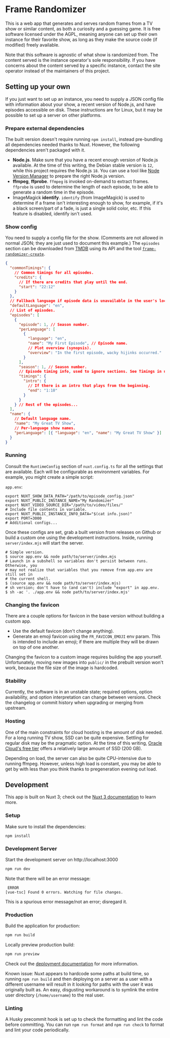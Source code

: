 # Frame Randomizer

This is a web app that generates and serves random frames from a TV show or similar content, as both a curiosity and a guessing game. It is free software licensed under the AGPL, meaning anyone can set up their own instance for their favorite show, as long as they make the source code (if modified) freely available.

Note that this software is agnostic of what show is randomized from. The content served is the instance operator's sole responsibility. If you have concerns about the content served by a specific instance, contact the site operator instead of the maintainers of this project.

## Setting up your own

If you just want to set up an instance, you need to supply a JSON config file with information about your show, a recent version of Node.js, and have episodes accessible on disk. These instructions are for Linux, but it may be possible to set up a server on other platforms.

### Prepare external dependencies

The built version doesn't require running `npm install`, instead pre-bundling all dependencies needed thanks to Nuxt. However, the following dependencies aren't packaged with it.

- **Node.js**. Make sure that you have a recent enough version of Node.js available. At the time of this writing, the Debian stable version is `12`, while this project requires the Node.js `18`. You can use a tool like [Node Version Manager](https://github.com/nvm-sh/nvm) to prepare the right Node.js version.
- **ffmpeg**, **ffprobe**. `ffmpeg` is invoked on-demand to extract frames. `ffprobe` is used to determine the length of each episode, to be able to generate a random time in the episode.
- ImageMagick **identify**. `identify` (from ImageMagick) is used to determine if a frame isn't interesting enough to show, for example, if it's a black screen/part of a fade, is just a single solid color, etc. If this feature is disabled, identify isn't used.

### Show config

You need to supply a config file for the show. (Comments are not allowed in normal JSON; they are just used to document this example.) The `episodes` section can be downloaded from [TMDB](https://www.themoviedb.org/) using its API and the tool [`frame-randomizer-create`](https://github.com/steadygaze/frame-randomizer-create/).

```json
{
  "commonTimings": {
    // Common timings for all episodes.
    "credits": {
      // If there are credits that play until the end.
      "start": "22:12"
    }
  },
  // Fallback language if episode data is unavailable in the user's locale.
  "defaultLanguage": "en",
  // List of episodes.
  "episodes": [
    {
      "episode": 1, // Season number.
      "perLanguage": [
        {
          "language": "en",
          "name": "My First Episode", // Episode name.
          // Plot overview (synopsis).
          "overview": "In the first episode, wacky hijinks occurred."
        }
      ],
      "season": 1, // Season number.
      // Episode timing info, used to ignore sections. See Timings in utils/file.ts.
      "timings": {
        "intro": {
          // If there is an intro that plays from the beginning.
          "end": "1:10"
        }
      }
    } // Rest of the episodes...
  ],
  "name": {
    // Default language name.
    "name": "My Great TV Show",
    // Per-language show names.
    "perLanguage": [{ "language": "en", "name": "My Great TV Show" }]
  }
}
```

### Running

Consult the `RuntimeConfig` section of `nuxt.config.ts` for all the settings that are available. Each will be configurable as environment variables. For example, you might create a simple script:

`app.env`:

```shell
export NUXT_SHOW_DATA_PATH="/path/to/episode_config.json"
export NUXT_PUBLIC_INSTANCE_NAME="My Randomizer"
export NUXT_VIDEO_SOURCE_DIR="/path/to/video/files/"
# Include file contents in variable.
export NUXT_PUBLIC_INSTANCE_INFO_DATA="$(cat info.json)"
export PORT=3000
# Additional configs...
```

Once these configs are set, grab a built version from releases on Github or build a custom one using the development instructions. Inside, running `server/index.mjs` will start the server.

```shell
# Simple version.
$ source app.env && node path/to/server/index.mjs
# Launch in a subshell so variables don't persist between runs. Otherwise, you
# may not realize that variables that you remove from app.env are still set in
# the current shell.
$ (source app.env && node path/to/server/index.mjs)
# sh version; don't have to (and can't) include "export" in app.env.
$ sh -ac '. ./app.env && node path/to/server/index.mjs'
```

### Changing the favicon

There are a couple options for favicon in the base version without building a custom app.

- Use the default favicon (don't change anything).
- Generate an emoji favicon using the `FR_FAVICON_EMOJI` env param. This is intended to include an emoji; if there are multiple they will be drawn on top of one another.

Changing the favicon to a custom image requires building the app yourself. Unfortunately, moving new images into `public/` in the prebuilt version won't work, because the file size of the image is hardcoded.

### Stability

Currently, the software is in an unstable state; required options, option availability, and option interpretation can change between versions. Check the changelog or commit history when upgrading or merging from upstream.

### Hosting

One of the main constraints for cloud hosting is the amount of disk needed. For a long running TV show, SSD can be quite expensive. Settling for regular disk may be the pragmatic option. At the time of this writing, [Oracle Cloud's free tier](https://www.oracle.com/cloud/) offers a relatively large amount of SSD (200 GB).

Depending on load, the server can also be quite CPU-intensive due to running ffmpeg. However, unless high load is constant, you may be able to get by with less than you think thanks to pregeneration evening out load.

## Development

This app is built on Nuxt 3; check out the [Nuxt 3 documentation](https://nuxt.com/docs/getting-started/introduction) to learn more.

### Setup

Make sure to install the dependencies:

```shell
npm install
```

### Development Server

Start the development server on http://localhost:3000

```bash
npm run dev
```

Note that there will be an error message:

```shell
 ERROR
[vue-tsc] Found 0 errors. Watching for file changes.
```

This is a spurious error message/not an error; disregard it.

### Production

Build the application for production:

```bash
npm run build
```

Locally preview production build:

```bash
npm run preview
```

Check out the [deployment documentation](https://nuxt.com/docs/getting-started/deployment) for more information.

Known issue: Nuxt appears to hardcode some paths at build time, so running `npm run build` and then deploying on a server as a user with a different username will result in it looking for paths with the user it was originally built as. An easy, disgusting workaround is to symlink the entire user directory (`/home/username`) to the real user.

### Linting

A Husky precommit hook is set up to check the formatting and lint the code before committing. You can run `npm run format` and `npm run check` to format and lint your code periodically.
